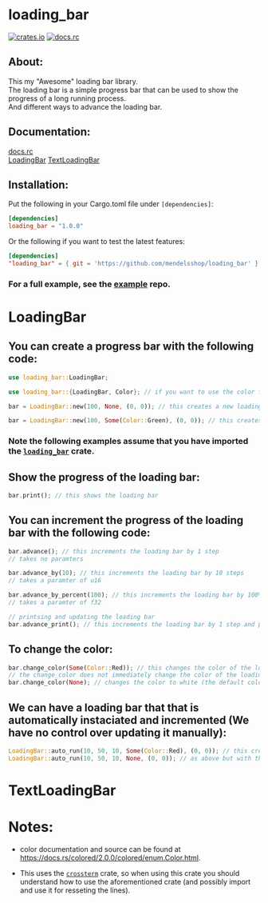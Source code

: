 # loading_bar
[![crates.io](https://img.shields.io/crates/v/loading_bar.svg)](https://crates.io/crates/loading_bar)
[![docs.rc](https://img.shields.io/docsrs/loading_bar)](https://docs.rs/loading_bar/latest/loading_bar)

## About:
This my "Awesome" loading bar library.
<br>
The loading bar is a simple progress bar that can be used to show the progress of a long running process.
<br>
And different ways to advance the loading bar.
<br>
## Documentation:
[docs.rc](https://docs.rs/loading_bar/latest/loading_bar)
<br>
[LoadingBar](https://github.com/mendelsshop/loading_bar#LoadingBar) 
[TextLoadingBar](https://github.com/mendelsshop/loading_bar#TextLoadingBar) 


## Installation:
Put the following in your Cargo.toml file under `[dependencies]`: 
```toml
[dependencies]
loading_bar = "1.0.0"
```
Or the following if you want to test the latest features:

```toml
[dependencies]
"loading_bar" = { git = 'https://github.com/mendelsshop/loading_bar' }
```

### For a full example, see the [example](https://github.com/mendelsshop/load_test) repo.

# LoadingBar
## You can create a progress bar with the following code:
```rust
use loading_bar::LoadingBar;

use loading_bar::{LoadingBar, Color}; // if you want to use the color feature

bar = LoadingBar::new(100, None, (0, 0)); // this creates a new loading bar with 100 steps and the default color at position 0,0

bar = LoadingBar::new(100, Some(Color::Green), (0, 0)); // this creates a new loading bar with 100 steps and the green color
``` 
### Note the following examples assume that you have imported the [`loading_bar`](https://crates.io/crates/loading_bar) crate.

## Show the progress of the loading bar:
```rust
bar.print(); // this shows the loading bar
```

## You can increment the progress of the loading bar with the following code:

```rust
bar.advance(); // this increments the loading bar by 1 step
// takes no paramters

bar.advance_by(10); // this increments the loading bar by 10 steps
// takes a paramter of u16

bar.advance_by_percent(100); // this increments the loading bar by 100%
// takes a paramter of f32

// printsing and updating the loading bar
bar.advance_print(); // this increments the loading bar by 1 step and prints the current progress (each method has a print option)
```

## To change the color:

```rust
bar.change_color(Some(Color::Red)); // this changes the color of the loading bar to red
// the change_color does not immediately change the color of the loading bar, it only changes the color when the next step is incremented when you print the bar next
bar.change_color(None); // changes the color to white (the default color)
```

## We can have a loading bar that that is automatically instaciated and incremented (We have no control over updating it manually):
```rust
LoadingBar::auto_run(10, 50, 10, Some(Color::Red), (0, 0)); // this creates a new loading bar lasts 10 seconds, with a length of 50, and starts at 10 bars with the color red.
LoadingBar::auto_run(10, 50, 10, None, (0, 0)); // as above but with the default color
```

# TextLoadingBar

# Notes:
- color documentation and source can be found at https://docs.rs/colored/2.0.0/colored/enum.Color.html.

- This uses the [`crossterm`](https://docs.rs/crossterm/latest/crossterm/) crate, so when using this crate you should understand how to use the aforementioned crate (and possibly import and use it for resseting the lines).